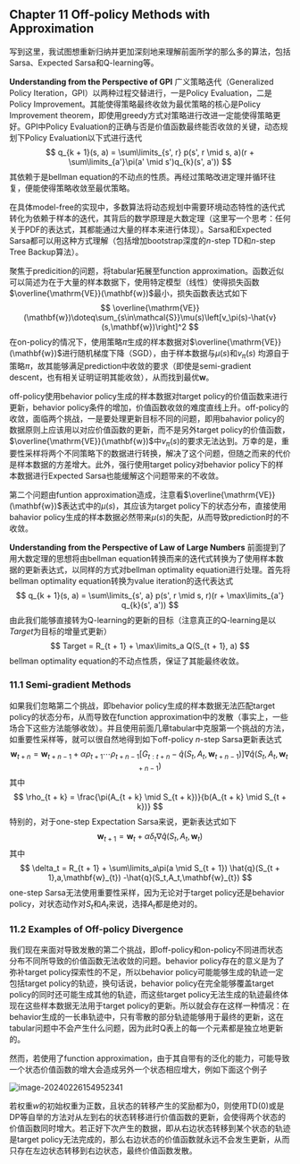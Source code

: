 ## Chapter 11 Off-policy Methods with Approximation

 写到这里，我试图想重新归纳并更加深刻地来理解前面所学的那么多的算法，包括Sarsa、Expected Sarsa和Q-learning等。

**Understanding from the Perspective of GPI**
广义策略迭代（Generalized Policy Iteration，GPI）以两种过程交替进行，一是Policy Evaluation，二是Policy Improvement。其能使得策略最终收敛为最优策略的核心是Policy Improvement theorem，即使用greedy方式对策略进行改进一定能使得策略更好。GPI中Policy Evaluation的正确与否是价值函数最终能否收敛的关键，动态规划下Policy Evaluation以下式进行迭代
$$
q_{k + 1}(s, a) = \sum\limits_{s', r} p(s', r \mid s, a)(r + \sum\limits_{a'}\pi(a' \mid s')q_{k}(s', a'))
$$
其依赖于是bellman equation的不动点的性质。再经过策略改进定理并循环往复，便能使得策略收敛至最优策略。

在具体model-free的实现中，多数算法将动态规划中需要环境动态特性的迭代式转化为依赖于样本的迭代，其背后的数学原理是大数定理（这里写一个思考：任何关于PDF的表达式，其都能通过大量的样本来进行体现）。Sarsa和Expected Sarsa都可以用这种方式理解（包括增加bootstrap深度的$n$-step TD和$n$​-step Tree Backup算法）。

聚焦于predicition的问题，将tabular拓展至function approximation。函数近似可以简述为在于大量的样本数据下，使用特定模型（线性）使得损失函数$\overline{\mathrm{VE}}(\mathbf{w})$最小，损失函数表达式如下
$$
\overline{\mathrm{VE}}(\mathbf{w})\doteq\sum_{s\in\mathcal{S}}\mu(s)\left[v_\pi(s)-\hat{v}(s,\mathbf{w})\right]^2
$$
在on-policy的情况下，使用策略$\pi$生成的样本数据对$\overline{\mathrm{VE}}(\mathbf{w})$进行随机梯度下降（SGD），由于样本数据与$\mu(s)$和$v_{\pi}(s)$ 均源自于策略$\pi$，故其能够满足prediction中收敛的要求（即使是semi-gradient descent，也有相关证明证明其能收敛），从而找到最优$\mathbf{w}$​。

off-policy使用behavior policy生成的样本数据对target policy的价值函数来进行更新，behavior policy条件的增加，价值函数收敛的难度直线上升。off-policy的收敛，面临两个挑战，一是要处理更新目标不同的问题，即用bahavior policy的数据原则上应该用以对应价值函数的更新，而不是另外target policy的价值函数，$\overline{\mathrm{VE}}(\mathbf{w})$中$v_{\pi}(s)$​的要求无法达到。万幸的是，重要性采样将两个不同策略下的数据进行转换，解决了这个问题，但随之而来的代价是样本数据的方差增大。此外，强行使用target policy对behavior policy下的样本数据进行Expected Sarsa也能缓解这个问题带来的不收敛。

第二个问题由funtion approximation造成，注意看$\overline{\mathrm{VE}}(\mathbf{w})$表达式中的$\mu(s)$，其应该为target policy下的状态分布，直接使用bahavior policy生成的样本数据必然带来$\mu(s)$的失配，从而导致prediction时的不收敛。

**Understanding from the Perspective of Law of Large Numbers**
前面提到了用大数定理的思想将由bellman equation转换而来的迭代式转换为了使用样本数据的更新表达式，以同样的方式对bellman optimality equation进行处理。首先将bellman optimality equation转换为value iteration的迭代表达式
$$
q_{k + 1}(s, a) = \sum\limits_{s', a} p(s', r \mid s, r)(r + \max\limits_{a'} q_{k}(s', a'))
$$
由此我们能够直接转为Q-learning的更新的目标（注意真正的Q-learning是以$Target$为目标的增量式更新）
$$
Target = R_{t + 1} + \max\limits_a Q(S_{t + 1}, a)
$$
bellman optimality equation的不动点性质，保证了其能最终收敛。

### 11.1 Semi-gradient Methods

如果我们忽略第二个挑战，即behavior policy生成的样本数据无法匹配target policy的状态分布，从而导致在function approximation中的发散（事实上，一些场合下这些方法能够收敛）。并且使用前面几章tabular中克服第一个挑战的方法，如重要性采样等，就可以很自然地得到如下off-policy $n$-step Sarsa更新表达式
$$
\mathbf{w}_{t+n}=\mathbf{w}_{t+n-1}+\alpha\rho_{t+1}\cdots\rho_{t+n-1}\left[G_{t:t+n}-\hat{q}(S_t,A_t,\mathbf{w}_{t+n-1})\right]\nabla\hat{q}(S_t,A_t,\mathbf{w}_{t+n-1})
$$
其中
$$
\rho_{t + k} = \frac{\pi(A_{t + k} \mid S_{t + k})}{b(A_{t + k} \mid S_{t + k})}
$$
特别的，对于one-step Expectation Sarsa来说，更新表达式如下
$$
\mathbf{w}_{t+1}=\mathbf{w}_{t}+\alpha\delta_t\nabla\hat{q}(S_t,A_t,\mathbf{w}_{t})
$$
其中
$$
\delta_t = R_{t + 1} + \sum\limits_a\pi(a \mid S_{t + 1}) \hat{q}(S_{t + 1},a,\mathbf{w}_{t})  -\hat{q}(S_t,A_t,\mathbf{w}_{t})
$$
one-step Sarsa无法使用重要性采样，因为无论对于target policy还是behavior policy，对状态动作对$S_t$和$A_t$来说，选择$A_t$都是绝对的。

### 11.2 Examples of Off-policy Divergence

我们现在来面对导致发散的第二个挑战，即off-policy和on-policy不同进而状态分布不同所导致的价值函数无法收敛的问题。behavior policy存在的意义是为了弥补target policy探索性的不足，所以behavior policy可能能够生成的轨迹一定包括target policy的轨迹，换句话说，behavior policy在完全能够覆盖target policy的同时还可能生成其他的轨迹，而这些target policy无法生成的轨迹最终体现在这些样本数据无法用于target policy的更新。所以就会存在这样一种情况：在behavior生成的一长串轨迹中，只有零散的部分轨迹能够用于最终的更新，这在tabular问题中不会产生什么问题，因为此时Q表上的每一个元素都是独立地更新的。

然而，若使用了function approximation，由于其自带有的泛化的能力，可能导致一个状态价值函数的增大会造成另外一个状态相应增大，例如下面这个例子

![image-20240226154952341](C:\Users\outline\AppData\Roaming\Typora\typora-user-images\image-20240226154952341.png)

若权重$w$的初始权重为正数，且状态的转移产生的奖励都为0，则使用TD(0)或是DP等自举的方法对从左到右的状态转移进行价值函数的更新，会使得两个状态的价值函数同时增大。若正好下次产生的数据，即从右边状态转移到某个状态的轨迹是target policy无法完成的，那么右边状态的价值函数就永远不会发生更新，从而只存在左边状态转移到右边状态，最终价值函数发散。
